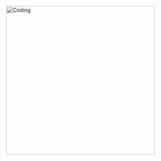   <img align="right" alt="Coding" width="400" src="https://media.giphy.com/media/1lvotGQwhzi6O0gQtV/giphy.gif">
